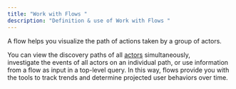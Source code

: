 ```yaml
---
title: "Work with Flows "
description: "Definition & use of Work with Flows "
---
```

A flow helps you visualize the path of actions taken by a group of actors.

You can view the discovery paths of all [actors](https://scuba.atlassian.net/wiki/spaces/GLOSSARY/pages/2160230470/Actor+v5) simultaneously, investigate the events of all actors on an individual path, or use information from a flow as input in a top-level query. In this way, flows provide you with the tools to track trends and determine projected user behaviors over time.